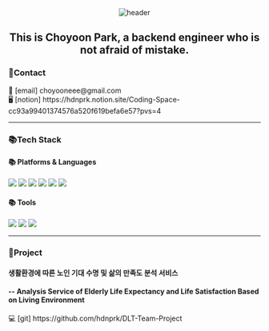 <div align="center">
  <img src="https://capsule-render.vercel.app/api?type=waving&color=auto&height=300&section=header&text=Welcome%20to%20Choyoon's%20Coding%20Space&fontSize=40" alt="header">
</div>

<div align="center">
  <h2>This is Choyoon Park, a backend engineer who is not afraid of mistake.</h2>
</div>

<div>
  <h3>📱Contact</h3>
  📧 [email] choyooneee@gmail.com <br>
  🖥️ [notion] https://hdnprk.notion.site/Coding-Space-cc93a99401374576a520f619befa6e57?pvs=4
</div>

___

<div>
  <h3>📚Tech Stack</h3>

  <h4>📚 Platforms & Languages </h4>
<img src="https://img.shields.io/badge/JAVA-007396?style=for-the-badge&logo=java&logoColor=white">
<img src="https://img.shields.io/badge/Oracle-4479A1?style=for-the-badge&logo=Oracle&logoColor=white">
<img src="https://img.shields.io/badge/spring-6DB33F?style=for-the-badge&logo=spring&logoColor=white">
<img src="https://img.shields.io/badge/javascript-F7DF1E?style=for-the-badge&logo=javascript&logoColor=white">
<img src="https://img.shields.io/badge/html5-E34F26?style=for-the-badge&logo=html5&logoColor=white">
<img src="https://img.shields.io/badge/css3-1572B6?style=for-the-badge&logo=css3&logoColor=white">

  <h4>📚 Tools</h4>
<img src="https://img.shields.io/badge/eclipse-000080?style=for-the-badge&logo=eclipse&logoColor=white">
<img src="https://img.shields.io/badge/github-000000?style=for-the-badge&logo=github&logoColor=white">
<img src="https://img.shields.io/badge/tomcat-F4D03F?style=for-the-badge&logo=tomcat&logoColor=white">
</div>

___

<div>
  <h3>🥇Project</h3>
  <h4>생활환경에 따른 노인 기대 수명 및 삶의 만족도 분석 서비스</h4>
  <h4>-- Analysis Service of Elderly Life Expectancy and Life Satisfaction Based on Living Environment</h4>
  💻 [git] https://github.com/hdnprk/DLT-Team-Project
</div>



